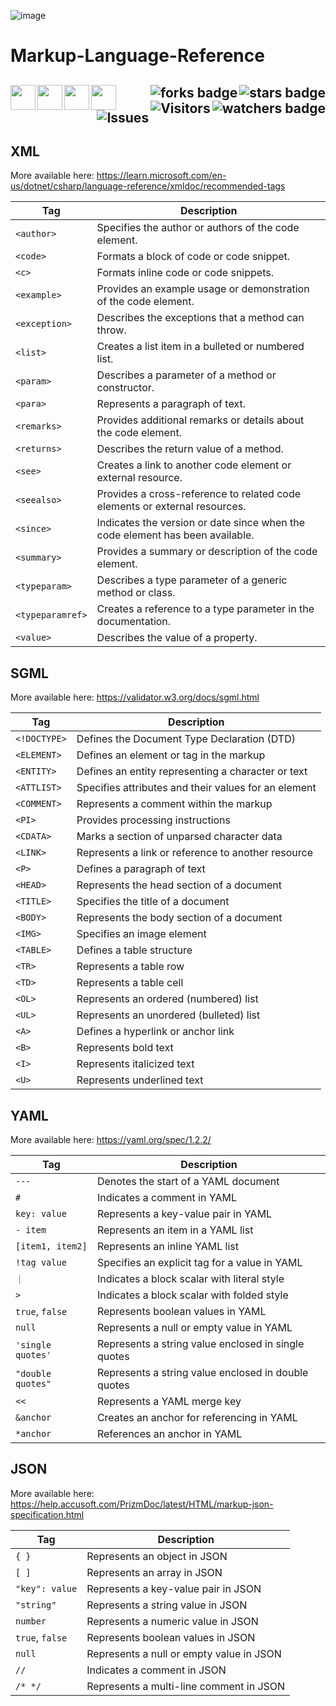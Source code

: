 ![image](https://github.com/JDSherbert/Markup-Language-Reference/assets/43964243/3a87f97e-ef79-40fb-95b7-f43b375c90a7)

# Markup-Language-Reference

<!-- Header Start -->
  <a href = "https://learn.microsoft.com/en-us/dotnet/csharp/language-reference/xmldoc/recommended-tags"> <img align="left" height="40" img width="40" src="https://cdn.simpleicons.org/xaml"> </a>
  <a href = "https://validator.w3.org/docs/sgml.html"> <img align="left" height="40" img width="40" src="https://cdn.simpleicons.org/symphony"> </a>
  <a href = "https://yaml.org/spec/1.2.2/"> <img align="left" height="40" img width="40" src="https://cdn.simpleicons.org/yaml"> </a>
   <a href = "https://help.accusoft.com/PrizmDoc/latest/HTML/markup-json-specification.html"> <img align="left" height="40" img width="40" src="https://cdn.simpleicons.org/json/red"> </a>
  <img align="right" alt="stars badge"  src="https://img.shields.io/github/stars/jdsherbert/Markup-Language-Reference"/>
  <img align="right" alt="forks badge"  src="https://img.shields.io/github/forks/jdsherbert/Markup-Language-Reference?label=Fork"/>
  <img align="right" alt="watchers badge"  src="https://img.shields.io/github/watchers/jdsherbert/Markup-Language-Reference"/>
  <img align="right" alt="Visitors"     src="https://visitor-badge.glitch.me/badge?page_id=github.com/jdsherbert/Markup-Language-Reference"/>
  <img align="right" alt="Issues"       src="https://img.shields.io/github/issues/jdsherbert/Markup-Language-Reference"/>
  <br></br>
  -----------------------------------------------------------------------
  

## XML 

More available here: 
https://learn.microsoft.com/en-us/dotnet/csharp/language-reference/xmldoc/recommended-tags


| Tag             | Description                                                                  |
|-----------------|------------------------------------------------------------------------------|
| `<author>`      | Specifies the author or authors of the code element.                         |
| `<code>`        | Formats a block of code or code snippet.                                     |
| `<c>`           | Formats inline code or code snippets.                                        |
| `<example>`     | Provides an example usage or demonstration of the code element.              |
| `<exception>`   | Describes the exceptions that a method can throw.                            |
| `<list>`        | Creates a list item in a bulleted or numbered list.                          |
| `<param>`       | Describes a parameter of a method or constructor.                            |
| `<para>`        | Represents a paragraph of text.                                              |
| `<remarks>`     | Provides additional remarks or details about the code element.               |
| `<returns>`     | Describes the return value of a method.                                      |
| `<see>`         | Creates a link to another code element or external resource.                 |
| `<seealso>`     | Provides a cross-reference to related code elements or external resources.   |
| `<since>`       | Indicates the version or date since when the code element has been available.|
| `<summary>`     | Provides a summary or description of the code element.                       |
| `<typeparam>`   | Describes a type parameter of a generic method or class.                     |
| `<typeparamref>`| Creates a reference to a type parameter in the documentation.                |
| `<value>`       | Describes the value of a property.                                           |

## SGML

More available here: 
https://validator.w3.org/docs/sgml.html

| Tag        | Description                                   |
|------------|-----------------------------------------------|
| `<!DOCTYPE>` | Defines the Document Type Declaration (DTD)    |
| `<ELEMENT>` | Defines an element or tag in the markup        |
| `<ENTITY>`  | Defines an entity representing a character or text |
| `<ATTLIST>` | Specifies attributes and their values for an element |
| `<COMMENT>` | Represents a comment within the markup         |
| `<PI>`     | Provides processing instructions               |
| `<CDATA>`  | Marks a section of unparsed character data      |
| `<LINK>`   | Represents a link or reference to another resource |
| `<P>`      | Defines a paragraph of text                    |
| `<HEAD>`   | Represents the head section of a document      |
| `<TITLE>`  | Specifies the title of a document              |
| `<BODY>`   | Represents the body section of a document      |
| `<IMG>`    | Specifies an image element                     |
| `<TABLE>`  | Defines a table structure                      |
| `<TR>`     | Represents a table row                         |
| `<TD>`     | Represents a table cell                        |
| `<OL>`     | Represents an ordered (numbered) list          |
| `<UL>`     | Represents an unordered (bulleted) list        |
| `<A>`      | Defines a hyperlink or anchor link             |
| `<B>`      | Represents bold text                           |
| `<I>`      | Represents italicized text                     |
| `<U>`      | Represents underlined text                     |

## YAML

More available here:
https://yaml.org/spec/1.2.2/

| Tag                | Description                                              |
|--------------------|----------------------------------------------------------|
| `---`              | Denotes the start of a YAML document                     |
| `#`                | Indicates a comment in YAML                              |
| `key: value`       | Represents a key-value pair in YAML                      |
| `- item`           | Represents an item in a YAML list                        |
| `[item1, item2]`   | Represents an inline YAML list                           |
| `!tag value`       | Specifies an explicit tag for a value in YAML            |
| `｜`               | Indicates a block scalar with literal style              |
| `>`                | Indicates a block scalar with folded style               |
| `true`, `false`    | Represents boolean values in YAML                        |
| `null`             | Represents a null or empty value in YAML                 |
| `'single quotes'`  | Represents a string value enclosed in single quotes      |
| `"double quotes"`  | Represents a string value enclosed in double quotes      |
| `<<`               | Represents a YAML merge key                              |
| `&anchor`          | Creates an anchor for referencing in YAML                |
| `*anchor`          | References an anchor in YAML                             |

## JSON

More available here:
https://help.accusoft.com/PrizmDoc/latest/HTML/markup-json-specification.html

| Tag                | Description                                             |
|--------------------|---------------------------------------------------------|
| `{ }`              | Represents an object in JSON                             |
| `[ ]`              | Represents an array in JSON                              |
| `"key": value`     | Represents a key-value pair in JSON                      |
| `"string"`         | Represents a string value in JSON                        |
| `number`           | Represents a numeric value in JSON                       |
| `true`, `false`    | Represents boolean values in JSON                        |
| `null`             | Represents a null or empty value in JSON                 |
| `//`               | Indicates a comment in JSON                              |
| `/* */`            | Represents a multi-line comment in JSON                  |
